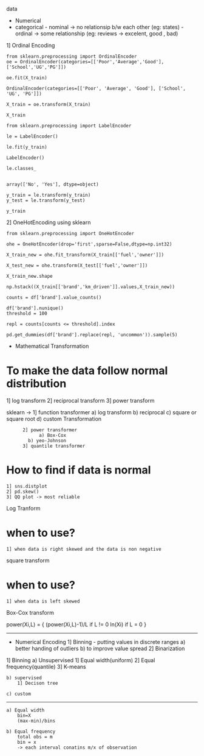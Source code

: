  data
   - Numerical
   - categorical
   	- nominal -> no relationsip b/w each other (eg: states)
	- ordinal -> some relationship (eg: reviews -> excelent, good , bad)


 
   1] Ordinal Encoding

	from sklearn.preprocessing import OrdinalEncoder
	oe = OrdinalEncoder(categories=[['Poor','Average','Good'],['School','UG','PG']])

	oe.fit(X_train)

	OrdinalEncoder(categories=[['Poor', 'Average', 'Good'], ['School', 'UG', 'PG']])

	X_train = oe.transform(X_train)

	X_train
	
	from sklearn.preprocessing import LabelEncoder

	le = LabelEncoder()

	le.fit(y_train)

	LabelEncoder()

	le.classes_


	array(['No', 'Yes'], dtype=object)

	y_train = le.transform(y_train)
	y_test = le.transform(y_test)

	y_train





   2] OneHotEncoding using sklearn

	from sklearn.preprocessing import OneHotEncoder

	ohe = OneHotEncoder(drop='first',sparse=False,dtype=np.int32)

	X_train_new = ohe.fit_transform(X_train[['fuel','owner']])

	X_test_new = ohe.transform(X_test[['fuel','owner']])

	X_train_new.shape

	np.hstack((X_train[['brand','km_driven']].values,X_train_new))

	counts = df['brand'].value_counts()

	df['brand'].nunique()
	threshold = 100

	repl = counts[counts <= threshold].index

	pd.get_dummies(df['brand'].replace(repl, 'uncommon')).sample(5)



 * Mathematical Transformation
  
  # To make the data follow normal distribution
  
   1] log transform
   2] reciprocal transform
   3] power transform

   sklearn -> 1] function transformer 
   			a) log transform
			b) reciprocal
			c) square or square root
			d) custom Transformation

   	      2] power transformer
	      		a) Box-Cox
			b) yeo-Johnson
	      3] quantile transformer


   # How to find if data is normal
	1] sns.distplot
	2] pd.skew()
	3] QQ plot -> most reliable


  Log Tranform 
   # when to use?
   	1] when data is right skewed and the data is non negative

  square transform
   # when to use?
   	1] when data is left skewed


  Box-Cox transform

  power(Xi,L) = {  (power(Xi,L)-1)/L  if L != 0
  		   ln(Xi)	      if L = 0
		}

_____________________________________________________________________________________________________________________________________________________________________________


 * Numerical Encoding
	1] Binning
		- putting values in discrete ranges
		a) better handing of outliers
		b) to improve value spread
	2] Binarization

	

  1] Binning
  	a) Unsupervised
		1] Equal width(uniform)
		2] Equal frequency(quantile)
		3] K-means

	b) supervised
		1] Decison tree 

	c) custom

-------------------------
	a) Equal width
		bin=X 
		(max-min)/bins
	  
	b) Equal frequency
		total obs = m 
		bin = x 
		-> each interval conatins m/x of observation





















